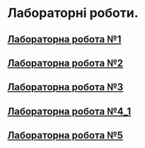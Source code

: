 # Лабораторні роботи.
## [Лабораторна робота №1](src/main/java/org/university/lab1/README.md)
## [Лабораторна робота №2](src/main/java/org/university/lab2/README.md)
## [Лабораторна робота №3](src/main/java/org/university/lab3/README.md)
## [Лабораторна робота №4_1](src/main/java/org/university/lab4_1/README.md)
## [Лабораторна робота №5](src/main/java/org/university/lab5/README.md)
